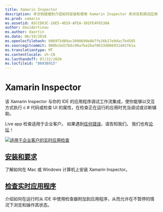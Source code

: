 ```yaml
---
title: Xamarin Inspector
description: 本文档链接到介绍如何安装和使用 Xamarin Inspector 来浏览和调试应用程序的指南。
ms.prod: xamarin
ms.assetid: A5CCD63C-18E5-4D19-AFEA-301FE4F8538A
author: davidortinau
ms.author: daortin
ms.date: 06/19/2018
ms.openlocfilehash: 606975d89ac3998699e8b7fe26b17e9dac7b4585
ms.sourcegitcommit: 008bcbd37b6c96a7be2baf0633d066931d41f61a
ms.translationtype: MT
ms.contentlocale: zh-CN
ms.lasthandoff: 07/22/2020
ms.locfileid: "86938915"
---
```

# <a name="xamarin-inspector"></a>Xamarin Inspector

该 Xamarin Inspector 与你的 IDE 的应用程序调试工作流集成，使你能够以交互方式执行 c # 代码或检查 UI 的属性，在检查正在运行的应用时充当调试或诊断辅助。

Live app 检查适用于企业客户。 如果遇到[任何错误](~/tools/inspector/install.md#reporting-bugs)，请告知我们。 我们也有[论坛](https://forums.xamarin.com/categories/inspector)！

[![适用于企业客户的实时应用检查](images/interactive-1.0.0-bike-inspect-3d-small.png)](images/interactive-1.0.0-bike-inspect-3d.png#lightbox)

## <a name="installation-and-requirements"></a>[安装和要求](~/tools/inspector/install.md)

了解如何在 Mac 或 Windows 计算机上安装 Xamarin Inspector。

## <a name="inspecting-live-applications"></a>[检查实时应用程序](~/tools/inspector/inspect.md)

介绍如何在运行时从 IDE 中使用检查器附加到应用程序，从而允许在不暂停的情况下浏览和操作其状态。
